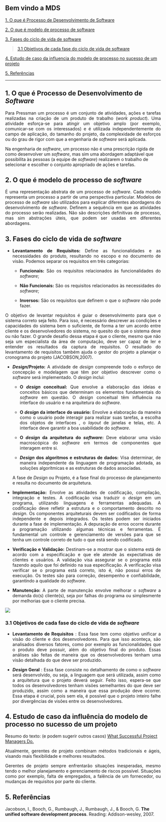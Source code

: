 ## Bem vindo a MDS
[ 1. O que é Processo de Desenvolvimento de Software](#1-o-que-é-processo-de-desenvolvimento-de-software)

[ 2. O que é modelo de processo de software](#2-o-que-é-modelo-de-processo-de-software)

[ 3. Fases do ciclo de vida de software](#3-fases-do-ciclo-de-vida-de-software)

>[ 3.1 Objetivos de cada fase do ciclo de vida de software](#31-objetivos-de-cada-fase-do-ciclo-de-vida-de-software)

[ 4. Estudo de caso da influencia do modelo de processo no sucesso de um projeto](#4-estudo-de-caso-da-influencia-do-modelo-de-processo-no-sucesso-de-um-projeto)

[ 5. Referências ](#5-referências)

------
## 1. O que é Processo de Desenvolvimento de <i>Software</i>
  <p align = "justify">Para Pressman um processo é um conjunto de atividades, ações e tarefas realizadas na 
criação de um produto de trabalho (<i>work product</i>). Uma atividade esforça-se para atingir 
um objetivo amplo (por exemplo, comunicar-­se com os interessados) e é utilizada independentemente do campo de aplicação, do tamanho do projeto, da complexidade de esforços ou do grau de rigor com que a engenharia de <i>software</i> será aplicada. 

Na engenharia de <i>software</i>, um processo não é uma prescrição rígida de como desenvolver um <i>software</i>, mas sim uma abordagem adaptável que possibilita às pessoas (a equipe de <i>software</i>) realizarem o trabalho de selecionar e escolher o conjunto apropriado de ações e tarefas.

## 2. O que é modelo de processo de <i>software</i>

<p align = "justify">É uma representação abstrata de um processo de <i>software</i>. Cada modelo representa um processo a partir de uma perspectiva particular.
Modelos de processo de <i>software</i> são utilizados para explicar diferentes abordagens do desenvolvimento de <i>software</i>. Definem a sequência em que as atividades do processo serão realizadas.
Não são descrições definitivas de processo, mas sim abstrações úteis, que podem ser usadas em diferentes abordagens.


## 3. Fases do ciclo de vida de <i>software</i>

- <p align = "justify"><b>Levantamento de Requisitos:</b> Define as funcionalidades e as necessidades do produto, resultando no escopo e no documento de visão. Podemos separar os requisitos em três categorias:

    - <p align = "justify"><b>Funcionais:</b> São os requisitos relacionados às funcionalidades do <i>software</i>;
    - <p align = "justify"><b>Não Funcionais:</b> São os requisitos relacionados às necessidades do <i>software</i>;
    - <p align = "justify"><b>Inversos:</b> São os requisitos que definem o que o <i>software</i> não pode fazer.   

<p align = "justify">O objetivo de levantar requisitos é guiar o desenvolvimento para que o sistema correto seja feito. Para isso, é necessário descrever as condições e capacidades do sistema bem o suficiente,
de forma a ter um acordo entre cliente e os desenvolvedores do sistema, no quesito do que o sistema deve ou não fazer. O grande desafio dessa etapa é que o cliente, mesmo que não seja um especialista da área de computação, deve ser capaz de ler e entender os resultados da captura de requisitos. O resultado do levantamento de requisitos também ajuda o gestor do projeto a planejar o cronograma do projeto (JACOBSON,2007).
      

- <p align = "justify"><b><i>Design</i>/Projeto:</b> A atividade de <i>design</i> compreende todo o esforço de concepção e modelagem que têm por objetivo descrever como o <i>software</i> será implementado. O <i>design</i> inclui:

    - <p align = "justify"><b>O <i>design</i> conceitual:</b> Que envolve a elaboração das ideias e conceitos básicos que determinam os elementos fundamentais do <i>software</i> em questão. O <i>design</i> conceitual têm influência na interface do usuário e na arquitetura do <i>software</i>.

    - <p align = "justify"><b>O <i>design</i> da interface do usuário:</b> Envolve a elaboração da maneira como o usuário pode interagir para realizar suas tarefas, a escolha dos objetos de interfaces , o <i>layout</i> de janelas e telas, etc. A interface deve garantir a boa usabilidade do <i>software</i>.

    - <p align = "justify"><b>O <i>design</i> da arquitetura do <i>software</i>:</b> Deve elaborar uma visão macroscópica do <i>software</i> em termos de componentes que interagem entre si.

    - <p align = "justify"><b><i>Design</i> dos algoritmos e estruturas de dados:</b> Visa determinar, de maneira independente da linguagem de programação adotada, as soluções algorítmicas e as estruturas de dados associadas.

    <p align = "justify">A fase de <i>Design</i> ou Projeto, é a fase final do processo de planejamento e resulta no documento de arquitetura.

- <p align = "justify"><b>Implementação:</b> Envolve as atividades de codificação, compilação, integração e testes. A codificação visa traduzir o <i>design</i> em um programa, utilizando linguagens e ferramentas adequadas. A codificação deve refletir a estrutura e o comportamento descrito no <i>design</i>. Os componentes arquiteturais devem ser codificados de forma independente e depois integrados. Os testes podem ser iniciados durante a fase de implementação. A depuração de erros ocorre durante a programação utilizando algumas técnicas e ferramentas. É fundamental um controle e gerenciamento de versões para que se tenha um controle correto de tudo o que está sendo codificado.

- <p align = "justify"><b>Verificação e Validação:</b> Destinam-se a mostrar que o sistema está de acordo com a especificação e que ele atende às expectativas de clientes e usuários. A validação visa assegurar se o programa está fazendo aquilo que foi definido na sua especificação. A verificação visa verificar se o programa está correto, isto é, não possui erros de execução. Os testes são para correção, desempenho e confiabilidade, garantindo a qualidade do <i>software</i>.

- <p align = "justify"><b>Manutenção:</b> A parte de manutenção envolve melhorar o <i>software</i> a demanda do(s) cliente(s), seja por falhas do programa ou simplesmente por melhorias que o cliente precisa.


![](http://static.commentcamarche.net/pt.kioskea.net/faq/images/7kUwNTrgQL7rMNKd-s-.png)


### 3.1 Objetivos de cada fase do ciclo de vida de <i>software</i>

- <p align = "justify"><b>Levantamento de Requisitos</b> : Essa fase tem como objetivo unificar a visão do cliente e dos desenvolvedores. Para que isso aconteça, são analisados diversos fatores, como por exemplo as funcionalidades que o produto deve possuir, além do objetivo final do produto. Essas análises são feitas de maneira que os desenvolvedores tenham uma visão detalhada do que deve ser produzido.

- <p align = "justify"><b><i>Design</i> Geral</b> : Essa fase consiste no detalhamento de como o <i>software</i> será desenvolvido, ou seja, a linguagem que será utilizada, assim como a arquitetura que o projeto deverá seguir. Feito isso, espera-se que todos os desenvolvedores tenham visões semelhantes do que deve ser produzido, assim como a maneira que essa produção deve ocorrer. Essa etapa é crucial, pois sem ela, é possível que o projeto inteiro falhe por divergências de visões entre os desenvolvedores.

## 4. Estudo de caso da influência do modelo de processo no sucesso de um projeto 

Resumo do texto: (e podem sugerir outros casos) <a href="http://sloanreview.mit.edu/article/what-successful-project-managers-do/">What Successful Project Managers Do.</a>

<p align = "justify">Atualmente, gerentes de projeto combinam métodos tradicionais e ágeis, visando mais flexibilidade e melhores resultados.</p>
<p align = "justify">Gerentes de projeto sempre enfrentarão situações inesperadas, mesmo tendo o melhor planejamento e gerenciamento de riscos possível. Situações como por exemplo, falta de empregados, a falência de um fornecedor, ou mudanças de requisitos por parte do cliente.</p>

## 5. Referências

Jacobson, I., Booch, G., Rumbaugh, J., Rumbaugh, J., & Booch, G. **The unified software development process**. Reading: Addison-wesley, 2007.
